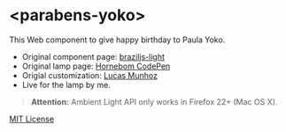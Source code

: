 # &lt;parabens-yoko&gt;

This Web component to give happy birthday to Paula Yoko. 

- Original component page: [braziljs-light](https://github.com/braziljs/braziljs-light)
- Original lamp page: [Hornebom CodePen](http://codepen.io/Hornebom/pen/clDsr)
- Origial customization: [Lucas Munhoz](https://github.com/lnmunhoz/hire-me)
- Live for the lamp by me.

> **Attention:** Ambient Light API only works in Firefox 22+ (Mac OS X).

[MIT License](http://opensource.org/licenses/MIT)
